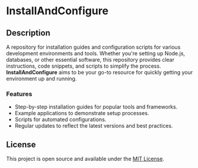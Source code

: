# InstallAndConfigure

## Description

A repository for installation guides and configuration scripts for various development environments and tools. Whether you're setting up Node.js, databases, or other essential software, this repository provides clear instructions, code snippets, and scripts to simplify the process. **InstallAndConfigure** aims to be your go-to resource for quickly getting your environment up and running.

### Features

- Step-by-step installation guides for popular tools and frameworks.
- Example applications to demonstrate setup processes.
- Scripts for automated configurations.
- Regular updates to reflect the latest versions and best practices.

## License
This project is open source and available under the [MIT License](./LICENCE).
